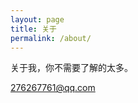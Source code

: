 ```yaml
---
layout: page
title: 关于
permalink: /about/
---
```


关于我，你不需要了解的太多。

[276267761@qq.com](mailto:276267761@qq.com)

